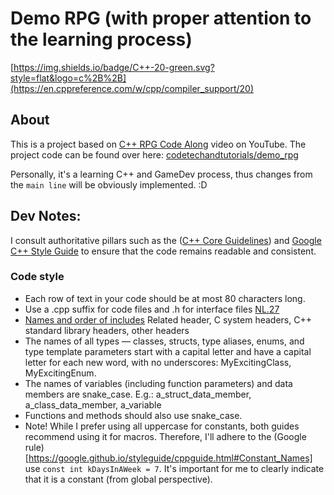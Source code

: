 # Demo RPG (with proper attention to the learning process)

[https://img.shields.io/badge/C++-20-green.svg?style=flat&logo=c%2B%2B](https://en.cppreference.com/w/cpp/compiler_support/20)

## About
This is a project based on [C++ RPG Code Along](https://www.youtube.com/playlist?list=PLalVdRk2RC6pqOVxRNj5Uui7FN4r-WorM)
video on YouTube. The project code can be found over here:
[codetechandtutorials/demo_rpg](https://github.com/codetechandtutorials/demo_rpg/releases/tag/ep3)

Personally, it's a learning C++ and GameDev process, thus changes from the `main line` will be obviously implemented. :D

## Dev Notes:
I consult authoritative pillars such as the
([C++ Core Guidelines](https://isocpp.github.io/CppCoreGuidelines/CppCoreGuidelines.html)) 
and
[Google C++ Style Guide](https://google.github.io/styleguide/cppguide.html) 
to ensure that the code remains readable and consistent.

### Code style

* Each row of text in your code should be at most 80 characters long.
* Use a .cpp suffix for code files and .h for interface files 
  [NL.27](https://isocpp.github.io/CppCoreGuidelines/CppCoreGuidelines.html#Rl-file-suffix)
* [Names and order of includes](https://google.github.io/styleguide/cppguide.html#Names_and_Order_of_Includes)
  Related header, C system headers, C++ standard library headers, other headers
* The names of all types — classes, structs, type aliases, enums, and type
  template parameters start with a capital letter and have a capital letter
  for each new word, with no underscores: MyExcitingClass, MyExcitingEnum.
* The names of variables (including function parameters) and data members are
  snake_case. E.g.: a_struct_data_member, a_class_data_member, a_variable
* Functions and methods should also use snake_case.
* Note! While I prefer using all uppercase for constants, both guides recommend 
  using it for macros. Therefore, I'll adhere to the 
  (Google rule)[https://google.github.io/styleguide/cppguide.html#Constant_Names]
  use `const int kDaysInAWeek = 7`. It's important for me to clearly indicate 
  that it is a constant (from global perspective).
